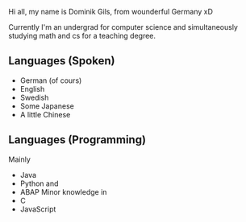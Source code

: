 Hi all, my name is Dominik Gils, from wounderful Germany xD

Currently I'm an undergrad for computer science and simultaneously studying math and cs for a teaching degree. 

## Languages (Spoken)
- German (of cours)
- English
- Swedish
- Some Japanese
- A little Chinese

## Languages (Programming)
Mainly
- Java
- Python and
- ABAP
Minor knowledge in
- C
- JavaScript
